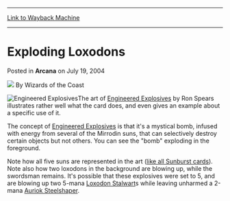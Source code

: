 
---
[Link to Wayback Machine](https://web.archive.org/web/20220627003339/https://magic.wizards.com/en/articles/archive/arcana/exploding-loxodons-2004-07-19)

[_metadata_:author]:- "Wizards of the Coast"
[_metadata_:description]:- "The art of Engineered Explosives by Ron Spears illustrates rather well what the card does, and even gives an example about a specific use of it.The concept of Engineered Explosives is that it's a mystical bomb, infused with energy from several of the Mirrodin suns, that can selectively destroy certain objects but not others. You can see the `bomb` exploding in the foreground."
[_metadata_:generator]:- "Drupal 7 (http://drupal.org)"
[_metadata_:node]:- "607181"
[_metadata_:publish_date]:- "2004-07-19"
[_metadata_:source]:- "div-main-content"
[_metadata_:title]:- "Exploding Loxodons"
[_metadata_:wayback_capture_timestamp]:- "2022-06-27 00:33:39"
[_metadata_:wayback_raw_url]:- "https://web.archive.org/web/20220627003339id_/https://magic.wizards.com/en/articles/archive/arcana/exploding-loxodons-2004-07-19"
[_metadata_:wayback_url]:- "https://magic.wizards.com/en/articles/archive/arcana/exploding-loxodons-2004-07-19"
---


Exploding Loxodons
==================



 Posted in **Arcana**
 on July 19, 2004 






![](https://media.magic.wizards.com/styles/auth_small/public/images/person/wizards_author.jpg)
By Wizards of the Coast











![Engineered Explosives](http://gatherer.wizards.com/Handlers/Image.ashx?type=card&name=Engineered+Explosives)The art of [Engineered Explosives](https://gatherer.wizards.com/Pages/Card/Details.aspx?name=Engineered+Explosives) by Ron Spears illustrates rather well what the card does, and even gives an example about a specific use of it.

The concept of [Engineered Explosives](https://gatherer.wizards.com/Pages/Card/Details.aspx?name=Engineered+Explosives) is that it's a mystical bomb, infused with energy from several of the Mirrodin suns, that can selectively destroy certain objects but not others. You can see the "bomb" exploding in the foreground. 

Note how all five suns are represented in the art ([like all Sunburst cards](/en/articles/archive/suns-sunburst-2004-06-08)). Note also how two loxodons in the background are blowing up, while the swordsman remains. It's possible that these explosives were set to 5, and are blowing up two 5-mana [Loxodon Stalwart](https://gatherer.wizards.com/Pages/Card/Details.aspx?name=Loxodon+Stalwart)s while leaving unharmed a 2-mana [Auriok Steelshaper](https://gatherer.wizards.com/Pages/Card/Details.aspx?name=Auriok+Steelshaper).







